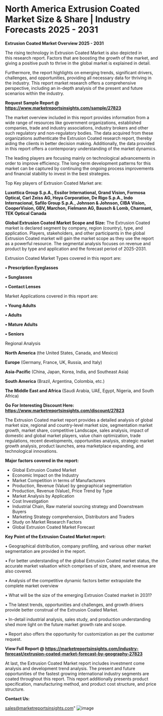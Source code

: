 # North America Extrusion Coated Market Size & Share | Industry Forecasts 2025 - 2031

<Strong> Extrusion Coated Market Overview 2025 - 2031</strong>

The rising technology in Extrusion Coated Market is also depicted in this research report. Factors that are boosting the growth of the market, and giving a positive push to thrive in the global market is explained in detail.

Furthermore, the report highlights on emerging trends, significant drivers, challenges, and opportunities, providing all necessary data for thriving in the industry. This report market research offers a comprehensive perspective, including an in-depth analysis of the present and future scenarios within the industry.

<strong>Request Sample Report @ <a href=https://www.marketreportsinsights.com/sample/27823>https://www.marketreportsinsights.com/sample/27823</a></strong>

The market overview included in this report provides information from a wide range of resources like government organizations, established companies, trade and industry associations, industry brokers and other such regulatory and non-regulatory bodies. The data acquired from these organizations authenticate the Extrusion Coated research report, thereby aiding the clients in better decision making. Additionally, the data provided in this report offers a contemporary understanding of the market dynamics.

The leading players are focusing mainly on technological advancements in order to improve efficiency. The long-term development patterns for this market can be captured by continuing the ongoing process improvements and financial stability to invest in the best strategies.

Top Key players of Extrusion Coated Market are:

<strong>Luxottica Group S.p.A., Essilor International, Grand Vision, Formosa Optical, Carl Zeiss AG, Hoya Corporation, De Rigo S.p.A., Indo Internacional, Safilo Group S.p.A., Johnson & Johnson, CIBA Vision, CooperVision, GBV, Marchon, Fielmann AG, Bausch & Lomb, Charmant, TEK Optical Canada</strong>

<strong><b>Global Extrusion Coated Market Scope and Size:</b></strong>
The Extrusion Coated market is declared segment by company, region (country), type, and application. Players, stakeholders, and other participants in the global Extrusion Coated market will gain the market scope as they use the report as a powerful resource. The segmental analysis focuses on revenue and product by type and application and the forecast period of 2025-2031.

Extrusion Coated Market Types covered in this report are:

<strong>• Prescription Eyeglasses

• Sunglasses

• Contact Lenses</strong>

Market Applications covered in this report are:

<strong>• Young Adults

• Adults

• Mature Adults

• Seniors</strong> 

Regional Analysis

<strong>North America</strong> (the United States, Canada, and Mexico)

<strong>Europe</strong> (Germany, France, UK, Russia, and Italy)

<strong>Asia-Pacific</strong> (China, Japan, Korea, India, and Southeast Asia)

<strong>South America</strong> (Brazil, Argentina, Colombia, etc.)

<strong>The Middle East and Africa</strong> (Saudi Arabia, UAE, Egypt, Nigeria, and South Africa)

<strong>Go For Interesting Discount Here: <a href=https://www.marketreportsinsights.com/discount/27823>https://www.marketreportsinsights.com/discount/27823</a></strong>

The Extrusion Coated market report provides a detailed analysis of global market size, regional and country-level market size, segmentation market growth, market share, competitive Landscape, sales analysis, impact of domestic and global market players, value chain optimization, trade regulations, recent developments, opportunities analysis, strategic market growth analysis, product launches, area marketplace expanding, and technological innovations.

<strong><b>Major factors covered in the report:</b></strong>
<ul>
  <li>Global Extrusion Coated Market </li>
  <li>Economic Impact on the Industry</li>
  <li>Market Competition in terms of Manufacturers</li>
  <li>Production, Revenue (Value) by geographical segmentation</li>
  <li>Production, Revenue (Value), Price Trend by Type</li>
  <li>Market Analysis by Application</li>
  <li>Cost Investigation</li>
  <li>Industrial Chain, Raw material sourcing strategy and Downstream Buyers</li>
  <li>Marketing Strategy comprehension, Distributors and Traders</li>
  <li>Study on Market Research Factors</li>
  <li>Global Extrusion Coated Market Forecast</li>
</ul>

<strong><b>Key Point of the Extrusion Coated Market report:</b></strong>

• Geographical distribution, company profiling, and various other market segmentation are provided in the report.

• For better understanding of the global Extrusion Coated market status, the accurate market valuation which comprises of size, share, and revenue are also covered.

• Analysis of the competitive dynamic factors better extrapolate the complete market overview

• What will be the size of the emerging Extrusion Coated market in 2031?

• The latest trends, opportunities and challenges, and growth drivers provide better construal of the Extrusion Coated Market.

• In-detail industrial analysis, sales study, and production understanding shed more light on the future market growth rate and scope.

• Report also offers the opportunity for customization as per the customer request.

<strong><b>View Full Report @ <a href=https://marketreportsinsights.com/industry-forecast/extrusion-coated-market-forecast-by-geography-27823>https://marketreportsinsights.com/industry-forecast/extrusion-coated-market-forecast-by-geography-27823</a></b></strong>


At last, the Extrusion Coated Market report includes investment come analysis and development trend analysis. The present and future opportunities of the fastest growing international industry segments are coated throughout this report. This report additionally presents product specification, manufacturing method, and product cost structure, and price structure.

<strong>Contact Us:</strong>

sales@marketreportsinsights.com"
![image](https://github.com/user-attachments/assets/e75524f0-2d0f-4287-b38c-209d8965d2ca)
